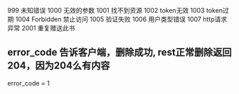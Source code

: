 999 未知错误
1000 无效的参数
1001 找不到资源
1002 token无效
1003 token过期
1004 Forbidden 禁止访问
1005 验证失败
1006 用户类型错误
1007 http请求异常
2001 重复赠送此书

## error_code 告诉客户端，删除成功, rest正常删除返回204，因为204么有内容
error_code = 1